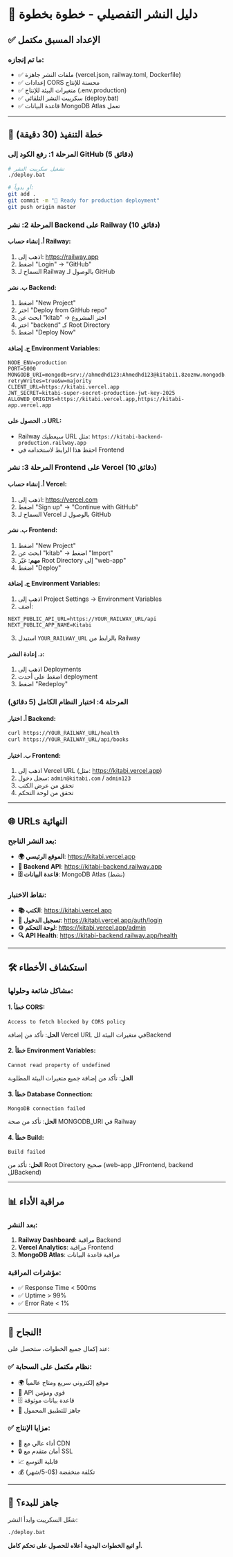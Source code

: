 # 🚀 دليل النشر التفصيلي - خطوة بخطوة

## ✅ الإعداد المسبق مكتمل

### ما تم إنجازه:
- ✅ ملفات النشر جاهزة (vercel.json, railway.toml, Dockerfile)
- ✅ إعدادات CORS محسنة للإنتاج
- ✅ متغيرات البيئة للإنتاج (.env.production)
- ✅ سكريبت النشر التلقائي (deploy.bat)
- ✅ قاعدة البيانات MongoDB Atlas تعمل

---

## 🎯 خطة التنفيذ (30 دقيقة)

### المرحلة 1: رفع الكود إلى GitHub (5 دقائق)

```bash
# تشغيل سكريبت النشر
./deploy.bat

# أو يدوياً:
git add .
git commit -m "🚀 Ready for production deployment"
git push origin master
```

### المرحلة 2: نشر Backend على Railway (10 دقائق)

#### أ. إنشاء حساب Railway:
1. اذهب إلى: https://railway.app
2. اضغط "Login" → "GitHub"
3. السماح لـ Railway بالوصول لـ GitHub

#### ب. نشر Backend:
1. اضغط "New Project"
2. اختر "Deploy from GitHub repo"
3. ابحث عن "kitab" → اختر المشروع
4. اختر "backend" كـ Root Directory
5. اضغط "Deploy Now"

#### ج. إضافة Environment Variables:
```env
NODE_ENV=production
PORT=5000
MONGODB_URI=mongodb+srv://ahmedhd123:Ahmedhd123@kitabi1.8zozmw.mongodb.net/kitabi?retryWrites=true&w=majority
CLIENT_URL=https://kitabi.vercel.app
JWT_SECRET=kitabi-super-secret-production-jwt-key-2025
ALLOWED_ORIGINS=https://kitabi.vercel.app,https://kitabi-app.vercel.app
```

#### د. الحصول على URL:
- Railway سيعطيك URL مثل: `https://kitabi-backend-production.railway.app`
- احفظ هذا الرابط لاستخدامه في Frontend

### المرحلة 3: نشر Frontend على Vercel (10 دقائق)

#### أ. إنشاء حساب Vercel:
1. اذهب إلى: https://vercel.com
2. اضغط "Sign up" → "Continue with GitHub"
3. السماح لـ Vercel بالوصول لـ GitHub

#### ب. نشر Frontend:
1. اضغط "New Project"
2. ابحث عن "kitab" → اضغط "Import"
3. **مهم**: غيّر Root Directory إلى "web-app"
4. اضغط "Deploy"

#### ج. إضافة Environment Variables:
1. اذهب إلى Project Settings → Environment Variables
2. أضف:
```env
NEXT_PUBLIC_API_URL=https://YOUR_RAILWAY_URL/api
NEXT_PUBLIC_APP_NAME=Kitabi
```
3. استبدل `YOUR_RAILWAY_URL` بالرابط من Railway

#### د. إعادة النشر:
1. اذهب إلى Deployments
2. اضغط على أحدث deployment
3. اضغط "Redeploy"

### المرحلة 4: اختبار النظام الكامل (5 دقائق)

#### أ. اختبار Backend:
```bash
curl https://YOUR_RAILWAY_URL/health
curl https://YOUR_RAILWAY_URL/api/books
```

#### ب. اختبار Frontend:
1. اذهب إلى Vercel URL (مثل: https://kitabi.vercel.app)
2. سجل دخول: `admin@kitabi.com` / `admin123`
3. تحقق من عرض الكتب
4. تحقق من لوحة التحكم

---

## 🌐 URLs النهائية

### بعد النشر الناجح:
- **🌍 الموقع الرئيسي**: https://kitabi.vercel.app
- **🔧 Backend API**: https://kitabi-backend.railway.app
- **🗄️ قاعدة البيانات**: MongoDB Atlas (نشط)

### نقاط الاختبار:
- **📚 الكتب**: https://kitabi.vercel.app
- **🔐 تسجيل الدخول**: https://kitabi.vercel.app/auth/login
- **⚙️ لوحة التحكم**: https://kitabi.vercel.app/admin
- **🔍 API Health**: https://kitabi-backend.railway.app/health

---

## 🛠️ استكشاف الأخطاء

### مشاكل شائعة وحلولها:

#### 1. خطأ CORS:
```
Access to fetch blocked by CORS policy
```
**الحل**: تأكد من إضافة Vercel URL في متغيرات البيئة للBackend

#### 2. خطأ Environment Variables:
```
Cannot read property of undefined
```
**الحل**: تأكد من إضافة جميع متغيرات البيئة المطلوبة

#### 3. خطأ Database Connection:
```
MongoDB connection failed
```
**الحل**: تأكد من صحة MONGODB_URI في Railway

#### 4. خطأ Build:
```
Build failed
```
**الحل**: تأكد من Root Directory صحيح (web-app للFrontend, backend للBackend)

---

## 📊 مراقبة الأداء

### بعد النشر:
1. **Railway Dashboard**: مراقبة Backend
2. **Vercel Analytics**: مراقبة Frontend
3. **MongoDB Atlas**: مراقبة قاعدة البيانات

### مؤشرات المراقبة:
- ✅ Response Time < 500ms
- ✅ Uptime > 99%
- ✅ Error Rate < 1%

---

## 🎉 النجاح!

عند إكمال جميع الخطوات، ستحصل على:

### ✅ نظام مكتمل على السحابة:
- 🌍 موقع إلكتروني سريع ومتاح عالمياً
- 🔧 API قوي ومؤمن
- 🗄️ قاعدة بيانات موثوقة
- 📱 جاهز للتطبيق المحمول

### ✅ مزايا الإنتاج:
- 🚀 أداء عالي مع CDN
- 🔒 أمان متقدم مع SSL
- 📈 قابلية التوسع
- 💰 تكلفة منخفضة ($0-5/شهر)

---

## 🚀 جاهز للبدء؟

شغّل السكريبت وابدأ النشر:
```bash
./deploy.bat
```

**أو اتبع الخطوات اليدوية أعلاه للحصول على تحكم كامل.**
